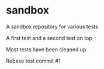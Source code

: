 # sandbox
A sandbox repository for various tests

A first test
and a second test on top

Most tests have been cleaned up

Rebase test commit #1
